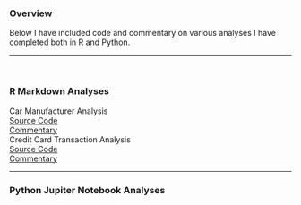 <h3>Overview</h3>
Below I have included code and commentary on various analyses I have completed both in R and Python.

<hr>
<br/>
<h3>R Markdown Analyses</h3>
<p1>Car Manufacturer Analysis<br/>
<a href="https://github.com/atowey01/R-Data-Science-Projects/blob/master/Car%20Check%20Time%20Analysis%20-%20Regression%20Problem/Car%20Manufacturer%20Analysis.Rmd">Source Code</a><br/>
<a href="http://rpubs.com/atowey01/CarManufacturerHTML">Commentary</a></p1>
<br/>
<p1>Credit Card Transaction Analysis<br/>
<a href="https://github.com/atowey01/R-Data-Science-Projects/blob/master/Credit%20Card%20Fraud%20Analysis%20-%20Classification%20Problem/Credit%20Card%20Fruad%20Analysis.Rmd">Source Code</a><br/>
<a href="http://rpubs.com/atowey01/CCTransactionAnalysis">Commentary</a></p1>
<br/>
<hr>
<h3>Python Jupiter Notebook Analyses</h3>
<br/>

